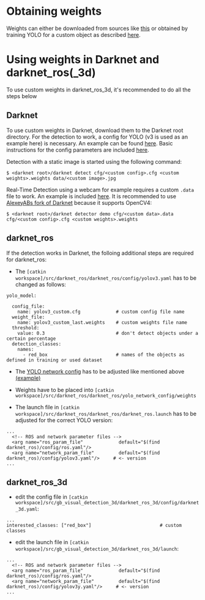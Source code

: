 # Obtaining weights

Weights can either be downloaded from sources like [this](https://pjreddie.com/darknet/yolo/) or obtained by training YOLO for a custom object as described [here](training.md).

# Using weights in Darknet and darknet_ros(_3d)

To use custom weights in darknet_ros_3d, it's recommended to do all the steps below

## Darknet

To use custom weights in Darknet, download them to the Darknet root directory. For the detection to work, a config for YOLO (v3 is used as an example here) is necessary. An example can be found [here](../code/yolo_samples/configuration/darknet_ros/yolo_network_config/cfg). Basic instructions for the config parameters are included [here](training.md#yolo-configuration).

Detection with a static image is started using the following command:

```
$ <darknet root>/darknet detect cfg/<custom config>.cfg <custom weights>.weights data/<custom image>.jpg
```

Real-Time Detection using a webcam for example requires a custom `.data` file to work. An example is included [here](training.md#object-configuration). It is recommended to use [AlexeyABs fork of Darknet](https://github.com/AlexeyAB/darknet) because it supports OpenCV4:

```
$ <darknet root>/darknet detector demo cfg/<custom data>.data cfg/<custom config>.cfg <custom weights>.weights
```

## darknet_ros

If the detection works in Darknet, the folloing additional steps are required for darknet_ros:

* The `[catkin workspace]/src/darknet_ros/darknet_ros/config/yolov3.yaml` has to be changed as follows:

```
yolo_model:

  config_file:
    name: yolov3_custom.cfg             # custom config file name
  weight_file:
    name: yolov3_custom_last.weights    # custom weights file name
  threshold:
    value: 0.3                          # don't detect objects under a certain percentage
  detection_classes:
    names:
      - red_box                         # names of the objects as defined in training or used dataset
```

* The [YOLO network config](../code/yolo_samples/configuration/darknet_ros/yolo_network_config/cfg) has to be adjusted like mentioned above [(example)](training.md#yolo-configuration)

* Weights have to be placed into `[catkin workspace]/src/darknet_ros/darknet_ros/yolo_network_config/weights`

* The launch file in `[catkin workspace]/src/darknet_ros/darknet_ros/darknet_ros.launch` has to be adjusted for the correct YOLO version:

```
...
  <!-- ROS and network parameter files -->
  <arg name="ros_param_file"             default="$(find darknet_ros)/config/ros.yaml"/>
  <arg name="network_param_file"         default="$(find darknet_ros)/config/yolov3.yaml"/>     # <- version
...
```

## darknet_ros_3d

* edit the config file in `[catkin workspace]/src/gb_visual_detection_3d/darknet_ros_3d/config/darknet_3d.yaml`:

```
...
interested_classes: ["red_box"]                         # custom classes
```

* edit the launch file in `[catkin workspace]/src/gb_visual_detection_3d/darknet_ros_3d/launch`:

```
...
  <!-- ROS and network parameter files -->
  <arg name="ros_param_file"             default="$(find darknet_ros)/config/ros.yaml"/>
  <arg name="network_param_file"         default="$(find darknet_ros)/config/yolov3y.yaml"/>     # <- version
...
```
